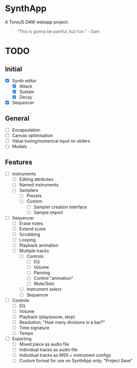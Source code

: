 # SynthApp

A ToneJS DAW webapp project.

> "This is gonna be painful, but fun." - Sam

# TODO

## Initial

- [X] Synth editor
    - [X] Attack
    - [X] Sustain
    - [X] Decay
- [X] Sequencer

## General

 - [ ] Encapsulation
 - [ ] Canvas optimisation
 - [ ] Value tuning/numerical input on sliders
 - [ ] Modals
 
## Features

 - [ ] Instruments
    - [ ] Editing attributes
    - [ ] Named instruments
    - [ ] Samplers
        - [ ] Presets
        - [ ] Custom
            - [ ] Sampler creation interface
            - [ ] Sample import
 - [ ] Sequencer
    - [ ] Erase notes
    - [ ] Extend score
    - [ ] Scrubbing
    - [ ] Looping
    - [ ] Playback animation
    - [ ] Multiple tracks
        - [ ] Controls
            - [ ] EQ
            - [ ] Volume
            - [ ] Panning
            - [ ] Control "animation"
            - [ ] Mute/Solo
        - [ ] Instrument select
        - [ ] Sequencer
 - [ ] Controls
    - [ ] EQ
    - [ ] Volume
    - [ ] Playback (play/pause, stop)
    - [ ] Resolution; "How many divisions in a bar?"
    - [ ] Time signature
    - [ ] Tempo
 - [ ] Exporting
    - [ ] Mixed piece as audio file
    - [ ] Individual tracks as audio file
    - [ ] Individual tracks as MIDI + instrument configs
    - [ ] Custom format for use on SynthApp only; "Project Save"